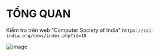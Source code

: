 # TỔNG QUAN # 

Kiểm tra trên web "Computer Society of India" `https://csi-india.org/news/index.php?id=18`

![image](https://github.com/user-attachments/assets/089b7ff5-3f94-4575-a9ee-1e0876ec59a3)

